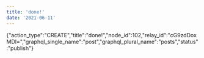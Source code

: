 ```yaml
---
title: 'done!'
date: '2021-06-11'
---
```


{"action_type":"CREATE","title":"done!","node_id":102,"relay_id":"cG9zdDoxMDI=","graphql_single_name":"post","graphql_plural_name":"posts","status":"publish"}
